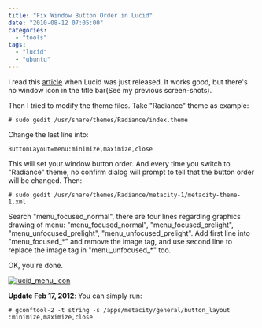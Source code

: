 ```yaml
---
title: "Fix Window Button Order in Lucid"
date: "2010-08-12 07:05:00"
categories: 
  - "tools"
tags: 
  - "lucid"
  - "ubuntu"
---
```


I read this [article](http://motersho.com/blog/index.php/2010/03/08/fix-minimizemaximizeclose-button-order-in-ubuntu-10-04-lucid-lynx/) when Lucid was just released. It works good, but there's no window icon in the title bar(See my previous screen-shots).

Then I tried to modify the theme files. Take "Radiance" theme as example:

```
# sudo gedit /usr/share/themes/Radiance/index.theme
```

Change the last line into:

```
ButtonLayout=menu:minimize,maximize,close
```

This will set your window button order. And every time you switch to "Radiance" theme, no confirm dialog will prompt to tell that the button order will be changed. Then:

```
# sudo gedit /usr/share/themes/Radiance/metacity-1/metacity-theme-1.xml
```

Search "menu\_focused\_normal", there are four lines regarding graphics drawing of menu: "menu\_focused\_normal", "menu\_focused\_prelight", "menu\_unfocused\_prelight", "menu\_unfocused\_prelight". Add first line into "menu\_focused\_\*" and remove the image tag, and use second line to replace the image tag in "menu\_unfocused\_\*" too.

OK, you're done.

[![lucid_menu_icon](images/4884126279_515ee61a8f_z.jpg)](http://www.flickr.com/photos/gonwan1985/4884126279 "lucid_menu_icon by Binhao Qian, on Flickr")

**Update Feb 17, 2012**: You can simply run:

```
# gconftool-2 -t string -s /apps/metacity/general/button_layout :minimize,maximize,close
```
